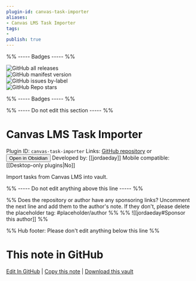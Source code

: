 ```yaml
---
plugin-id: canvas-task-importer
aliases:
- Canvas LMS Task Importer
tags: 
- 
publish: true
---
```


%% ----- Badges ----- %%

![GitHub all releases](https://img.shields.io/github/downloads/jordaeday/canvas-task-importer/total?color=573E7A&logo=github&style=for-the-badge)   
![GitHub manifest version](https://img.shields.io/github/manifest-json/v/jordaeday/canvas-task-importer?color=573E7A&logo=github&style=for-the-badge)   
![GitHub issues by-label](https://img.shields.io/github/issues/jordaeday/canvas-task-importer/help%20wanted?color=573E7A&logo=github&style=for-the-badge)   
![GitHub Repo stars](https://img.shields.io/github/stars/jordaeday/canvas-task-importer?color=573E7A&logo=github&style=for-the-badge)

%% ----- Badges ----- %%

%% ----- Do not edit this section ----- %%

# Canvas LMS Task Importer

Plugin ID: `canvas-task-importer`
Links: [GitHub repository](https://github.com/jordaeday/canvas-task-importer) or [<button id=HH>Open in Obsidian</button>](obsidian://show-plugin?id=canvas-task-importer)
Developed by: [[jordaeday]]
Mobile compatible: [[Desktop-only plugins|No]]

Import tasks from Canvas LMS into vault.

%% ----- Do not edit anything above this line ----- %% 

%% Does the repository or author have any sponsoring links? Uncomment the next line and add them to the author's note. If they don't, please delete the placeholder tag: #placeholder/author %%
%% ![[jordaeday#Sponsor this author]] %%

%% Hub footer: Please don't edit anything below this line %%

# This note in GitHub

<span class="git-footer">[Edit In GitHub](https://github.dev/obsidian-community/obsidian-hub/blob/main/02%20-%20Community%20Expansions/02.05%20All%20Community%20Expansions/Plugins/canvas-task-importer.md "git-hub-edit-note") | [Copy this note](https://raw.githubusercontent.com/obsidian-community/obsidian-hub/main/02%20-%20Community%20Expansions/02.05%20All%20Community%20Expansions/Plugins/canvas-task-importer.md "git-hub-copy-note") | [Download this vault](https://github.com/obsidian-community/obsidian-hub/archive/refs/heads/main.zip "git-hub-download-vault") </span>
